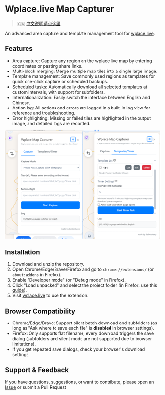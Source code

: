 # Wplace.live Map Capturer

> 🇨🇳 [中文说明请点这里](./README.md)

An advanced area capture and template management tool for [wplace.live](https://wplace.live).

## Features

- Area capture: Capture any region on the wplace.live map by entering coordinates or pasting share links.
- Multi-block merging: Merge multiple map tiles into a single large image.
- Template management: Save commonly used regions as templates for quick one-click capture or scheduled backups.
- Scheduled tasks: Automatically download all selected templates at custom intervals, with support for subfolders.
- Internationalization: Easily switch the interface between English and Chinese.
- Action log: All actions and errors are logged in a built-in log view for reference and troubleshooting.
- Error highlighting: Missing or failed tiles are highlighted in the output image, and detailed logs are recorded.

![Snipaste_2025-10-06_15-14-15](./Snipaste_2025-10-06_15-18-58.png)

## Installation

1. Download and unzip the repository.
2. Open Chrome/Edge/Brave/Firefox and go to `chrome://extensions/` (or `about:addons` in Firefox).
3. Enable "Developer mode" (or "Debug mode" in Firefox).
4. Click "Load unpacked" and select the project folder (in Firefox, use [this guide](https://extensionworkshop.com/documentation/develop/temporary-install-a-debug-addon/)).
5. Visit [wplace.live](https://wplace.live/) to use the extension.

## Browser Compatibility

- Chrome/Edge/Brave: Support silent batch download and subfolders (as long as "Ask where to save each file" is **disabled** in browser settings).
- Firefox: Only supports flat filename, every download triggers the save dialog (subfolders and silent mode are not supported due to browser limitations).
- If you get repeated save dialogs, check your browser's download settings.

## Support & Feedback

If you have questions, suggestions, or want to contribute, please open an [Issue](https://github.com/Beibeisheep/Wplace-Map-Capturer/issues) or submit a Pull Request
